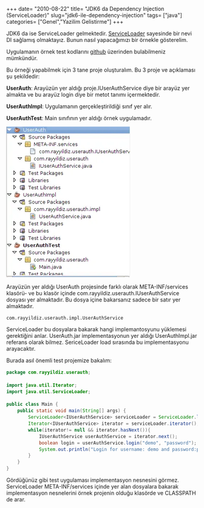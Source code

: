 +++
date= "2010-08-22"
title= "JDK6 da Dependency Injection (ServiceLoader)"
slug="jdk6-ile-dependency-injection"
tags= ["java"]
categories= ["Genel","Yazilim Gelistirme"]
+++



JDK6 da ise ServiceLoader gelmektedir. [ServiceLoader](http://download.oracle.com/docs/cd/E17409_01/javase/6/docs/api/java/util/ServiceLoader.html) sayesinde bir nevi DI sağlamış olmaktayız. Bunun nasıl yapacağımızı bir örnekle gösterelim.

Uygulamanın örnek test kodlarını [github](http://github.com/rayyildiz/UserAuthSample) üzerinden bulabilmeniz mümkündür.

Bu örneği yapabilmek için 3 tane proje oluşturalım. Bu 3 proje ve açıklaması şu şekildedir:

**UserAuth**: Arayüzün yer aldığı proje.IUserAuthService diye bir arayüz yer almakta ve bu arayüz login diye bir metot tanımı içermektedir.

**UserAuthImpl**: Uygulamanın gerçekleştirildiği sınıf yer alır.

**UserAuthTest**: Main sınıfının yer aldığı örnek uygulamadır.

![Project Tree](/images/project_tree1.webp)

Arayüzün yer aldığı UserAuth projesinde farklı olarak META-INF/services klasörü- ve bu klasör içinde com.rayyildiz.userauth.IUserAuthService dosyası yer almaktadır. Bu dosya içine bakarsanız sadece bir satır yer almaktadır.
	
```
com.rayyildiz.userauth.impl.UserAuthService
```

ServiceLoader bu dosyalara bakarak hangi implemantosyunu yüklemesi gerektiğini anlar. UserAuth.jar implementasyonun yer aldığı UserAuthImpl.jar referans olarak bilmez. SericeLoader load sırasında bu implementasyonu arayacaktır.

Burada asıl önemli test projemize bakalım:

```java
package com.rayyildiz.userauth;

import java.util.Iterator;
import java.util.ServiceLoader;

public class Main {
	public static void main(String[] args) {
		ServiceLoader<IUserAuthService> serviceLoader = ServiceLoader.load(IUserAuthService.class);
		Iterator<IUserAuthService> iterator = serviceLoader.iterator();-
		while(iterator!= null && iterator.hasNext()){
			IUserAuthService userAuthService = iterator.next();
			boolean login = userAuthService.login("demo", "password");
			System.out.println("Login for username: demo and password:password is " + login);
		}
	}
}
```

Gördüğünüz gibi test uygulaması implementasyon nesnesini görmez. ServiceLoader META-INF/services içinde yer alan dosyalara bakarak implementasyon nesnelerini örnek projenin olduğu klasörde ve CLASSPATH de arar.